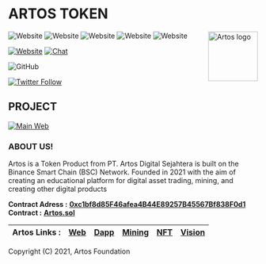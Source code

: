 # ARTOS TOKEN

<a href="https://artostoken.net/"><img align="right" width="100" src="https://user-images.githubusercontent.com/96391739/151682683-7f827156-902f-41de-a941-e150c64afd66.png?raw=true" alt="Artos logo" /></a>

<img alt="Website" src="https://img.shields.io/website?down_color=red&down_message=Offline&label=Web&logo=wallet&up_color=green&up_message=Online&url=https%3A%2F%2Fartostoken.net%2F"> <img alt="Website" src="https://img.shields.io/website?down_color=red&down_message=Offline&label=Wallet&logo=wallet&up_color=green&up_message=Online&url=https%3A%2F%2Fdapp.artostoken.net%2F"> <img alt="Website" src="https://img.shields.io/website?down_color=red&down_message=Offline&label=Mining&logo=wallet&up_color=green&up_message=Online&url=https%3A%2F%2Fmining.artostoken.net%2F"> <img alt="Website" src="https://img.shields.io/website?down_color=red&down_message=Offline&label=NFT&logo=wallet&up_color=green&up_message=Online&url=https%3A%2F%2Fnft.artostoken.net%2F">
<img alt="Website" src="https://img.shields.io/website?down_color=red&down_message=Offline&label=SALE-ICO&logo=wallet&up_color=green&up_message=Online&url=https%3A%2F%2Fsale.artostoken.net%2F">


[![Website](https://img.shields.io/badge/web-artos-blue.svg?style=flat-square)](http://artostoken.net/)
[![Chat](https://img.shields.io/badge/chat-artos_official-blue.svg?style=flat-square)](https://t.me/artos_official)

<img alt="GitHub" src="https://img.shields.io/github/license/artosfoundation/artoscontract.sol">

[![Twitter Follow](https://img.shields.io/twitter/follow/artos_official.svg?style=social&label=Follow)](https://twitter.com/artos_official)

## PROJECT
[![Main Web](https://web.artostoken.net/wp-content/uploads/2022/02/Artos-Edu-etc-e1644264689391.png)](https://artostoken.net/)

### ABOUT US!

Artos is a Token Product from PT. Artos Digital Sejahtera is built on the Binance Smart Chain (BSC) Network. Founded in 2021 with the aim of creating an educational platform for digital asset trading, mining, and creating other digital products

**Contract Adress :** **[0xc1bf8d85F46afea4B44E89257B45567Bf838F0d1](https://bscscan.com/address/0xc1bf8d85F46afea4B44E89257B45567Bf838F0d1#code)**<br>
**Contract :** **[Artos.sol](https://github.com/artosfoundation/artostoken/blob/main/contract.sol)**


| Artos Links : | [Web](https://artostoken.net/) | [Dapp](https://dapp.artostoken.net/) | [Mining](https://mining.artostoken.net/) | [NFT](https://nft.artostoken.net/) | [Vision](https://vision.artostoken.net/) |
|---|---|---|---|---|---|


Copyright (C) 2021, Artos Foundation
